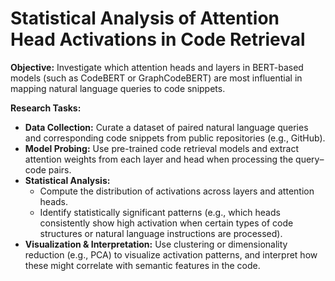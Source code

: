 # Statistical Analysis of Attention Head Activations in Code Retrieval

**Objective:**
Investigate which attention heads and layers in BERT-based models (such as CodeBERT or GraphCodeBERT) are most influential in mapping natural language queries to code snippets.

**Research Tasks:**

* **Data Collection:** Curate a dataset of paired natural language queries and corresponding code snippets from public repositories (e.g., GitHub).  
* **Model Probing:** Use pre-trained code retrieval models and extract attention weights from each layer and head when processing the query–code pairs.  
* **Statistical Analysis:**
  * Compute the distribution of activations across layers and attention heads.  
  * Identify statistically significant patterns (e.g., which heads consistently show high activation when certain types of code structures or natural language instructions are processed).
* **Visualization & Interpretation:** Use clustering or dimensionality reduction (e.g., PCA) to visualize activation patterns, and interpret how these might correlate with semantic features in the code.

